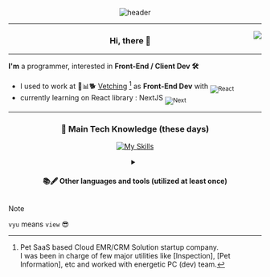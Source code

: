 <div align="center" width="100%">

  ![header](https://capsule-render.vercel.app/api?type=soft&height=100&color=gradient&text=vyu&section=header&reversal=false&textBg=false&desc=problem%20solver&descSize=11&descAlign=95&descAlignY=92&customColorList=9)
</div>

<hr/>
<a target="_blank" href="https://solved.ac/vyu">
 <img align="right" src="http://mazassumnida.wtf/api/generate_badge?boj=vyu"/>
</a>

<h3 align="center">Hi, there 👋</h3>
<hr/>

**I'm** a programmer, interested in **Front-End / Client Dev 🛠** <br/>
- I used to work at 🏣📊🐕 [Vetching](https://vetching.cc/) [^1] as **Front-End Dev** with <sub>![React](https://img.shields.io/badge/react-%2320232a.svg?style=flat&logo=react&logoColor=#61DAFB)</sub>
- currently learning on React library : NextJS <sub>![Next](https://img.shields.io/badge/Next.js-black?logo=next.js&logoColor=white)</sub>
<hr/>

<div align="center">
  <h3>🚀 Main Tech Knowledge (these days)</h3>
  
  [![My Skills](https://skillicons.dev/icons?i=nodejs,react,next,tailwind,js,ts,py,cpp,git,github,notion)](https://skillicons.dev)
   <details>
    <summary><h4>📚🖋 Other languages and tools (utilized at least once)</h4></summary> 
    <table>
      <tr>
        <td align="center">Language</td>
        <td>
          <sub><img alt="c"        src="https://img.shields.io/badge/C-00599C?logo=c&logoColor=white" height="22"/></sub>
          <sub><img alt="c#"       src="https://custom-icon-badges.demolab.com/badge/C%23-%23239120.svg?logo=cshrp&logoColor=white" height="22"/></sub>
          <sub><img alt="java"     src="https://img.shields.io/badge/Java-%23ED8B00.svg?style=flat&logo=openjdk&logoColor=white" height="22"/></sub>
          <sub><img alt="bash"     src="https://img.shields.io/badge/Bash-121011.svg?style=flat&logo=gnu-bash&logoColor=white" height="22"/></sub>
          <sub><img alt="php"      src="https://img.shields.io/badge/php-%23777BB4.svg?style=flat&logo=php&logoColor=white" height="22"/></sub>
          <sub><img alt="r"        src="https://img.shields.io/badge/R-%23276DC3.svg?style=flat&logo=r&logoColor=white" height="22"/></sub>
          <sub><img alt="graphql"  src="https://img.shields.io/badge/-GraphQL-E10098?style=flat&logo=graphql&logoColor=white" height="22"/></sub>
          <sub><img alt="markdown" src="https://img.shields.io/badge/markdown-%23000000.svg?style=flat&logo=markdown&logoColor=white" height="22"/></sub>
          <sub><img alt="latex"    src="https://img.shields.io/badge/latex-%23008080.svg?style=flat&logo=latex&logoColor=white" height="22"/></sub>
        </td>
      </tr>
      <tr>
        <td align="center">Library</td>
        <td>
          <sub><img alt="apollo"      src="https://img.shields.io/badge/-ApolloGraphQL-311C87?style=flat&logo=apollo-graphql" height="22"/></sub>
          <sub><img alt="react_query" src="https://img.shields.io/badge/React%20Query-FF4154?logo=reactquery&logoColor=fff" height="22"/></sub>
          <sub><img alt="shadcn/ui"   src="https://img.shields.io/badge/shadcn%2Fui-000?logo=shadcnui&logoColor=fff" height="22"/></sub>
          <sub><img alt="prisma"      src="https://img.shields.io/badge/Prisma-3982CE?style=flat&logo=Prisma&logoColor=white" height="22"/></sub>
          <sub><img alt="drizzle"     src="https://img.shields.io/badge/Drizzle-C5F74F?logo=drizzle&logoColor=000" height="22"/></sub>
          <sub><img alt="numpy"       src="https://img.shields.io/badge/numpy-%23013243.svg?style=flat&logo=numpy&logoColor=white" height="22"/></sub>
          <sub><img alt="pandas"      src="https://img.shields.io/badge/pandas-%23150458.svg?style=flat&logo=pandas&logoColor=white" height="22"/></sub>
        </td>
      </tr>
      <tr>
        <td align="center">Framework</td>
        <td>
          <sub><img alt="express"   src="https://img.shields.io/badge/express.js-%23404d59.svg?style=flat&logo=express&logoColor=%2361DAFB" height="22"/></sub>
          <sub><img alt="hono"   src="https://img.shields.io/badge/Hono-E36002?logo=hono&logoColor=fff" height="22"/></sub>
          <sub><img alt="jest"      src="https://img.shields.io/badge/-jest-%23C21325?style=flat&logo=jest&logoColor=white" height="22"/></sub>
          <sub><img alt="bootstrap" src="https://img.shields.io/badge/bootstrap-%238511FA.svg?style=flat&logo=bootstrap&logoColor=white" height="22"/></sub>
          <sub><img alt="django"    src="https://img.shields.io/badge/django-%23092E20.svg?style=flat&logo=django&logoColor=white" height="22"/></sub>
          <sub><img alt=".net"      src="https://img.shields.io/badge/.NET-5C2D91?style=flat&logo=.net&logoColor=white" height="22"/></sub>
          <sub><img alt="spring"    src="https://img.shields.io/badge/spring-%236DB33F.svg?style=flat&logo=spring&logoColor=white" height="22"/></sub>
          <sub><img alt="unity"     src="https://img.shields.io/badge/Unity-%23000000.svg?logo=unity&logoColor=white" height="22"/></sub>
        </td>
      </tr>
      <tr>
        <td align="center">Database</td>
        <td>
          <sub><img alt="sqlite"    src="https://img.shields.io/badge/sqlite-%2307405e.svg?style=flat&logo=sqlite&logoColor=white" height="22"/></sub>
          <sub><img alt="mysql"     src="https://img.shields.io/badge/mysql-4479A1.svg?style=flat&logo=mysql&logoColor=white" height="22"/></sub>
          <sub><img alt="mariadb"   src="https://img.shields.io/badge/MariaDB-003545?style=flat&logo=mariadb&logoColor=white" height="22"/></sub>
          <sub><img alt="mongodb"   src="https://img.shields.io/badge/MongoDB-%234ea94b.svg?style=flat&logo=mongodb&logoColor=white" height="22"/></sub>
          <sub><img alt="postgres"  src="https://img.shields.io/badge/Postgres-%23316192.svg?logo=postgresql&logoColor=white" height="22"/></sub>
        </td>
      </tr>
      <tr>
        <td align="center">Cloud</td>
        <td>
          <sub><img alt="aws"          src="https://img.shields.io/badge/AWS-%23FF9900.svg?style=flat&logo=amazonwebservices&logoColor=white" height="22"/></sub>
          <sub><img alt="google_cloud" src="https://img.shields.io/badge/GoogleCloud-%234285F4.svg?style=flat&logo=google-cloud&logoColor=white" height="22"/></sub>
          <sub><img alt="vercel"       src="https://img.shields.io/badge/vercel-%23000000.svg?style=flat&logo=vercel&logoColor=white" height="22"/></sub>
          <sub><img alt="github_pages" src="https://img.shields.io/badge/github%20pages-121013?style=flat&logo=github&logoColor=white" height="22"/></sub>
        </td>
      </tr>
      <tr>
        <td align="center">IDE</td>
        <td><sub>
          <img alt="visual_studio_code" src="https://img.shields.io/badge/Visual%20Studio%20Code-0078d7.svg?style=flat&logo=visual-studio-code&logoColor=white" height="22"/>
          <img alt="visual_studio"      src="https://img.shields.io/badge/Visual%20Studio-5C2D91.svg?style=flat&logo=visual-studio&logoColor=white" height="22"/>
          <img alt="jupyter_notebook"   src="https://img.shields.io/badge/jupyter-%23FA0F00.svg?style=flat&logo=jupyter&logoColor=white" height="22"/>
          <img alt="pycharm"            src="https://img.shields.io/badge/pycharm-143?style=flat&logo=pycharm&logoColor=black&color=black&labelColor=green" height="22"/>
          <br/>
          <img alt="intellij_IDEA"      src="https://img.shields.io/badge/IntelliJIDEA-000000.svg?style=flat&logo=intellij-idea&logoColor=white" height="22"/>
          <img alt="eclipse"            src="https://img.shields.io/badge/Eclipse-FE7A16.svg?style=flat&logo=Eclipse&logoColor=white" height="22"/>
          <img alt="android_studio"     src="https://img.shields.io/badge/android%20studio-346ac1?style=flat&logo=android%20studio&logoColor=white" height="22"/>
          <img alt="atom"               src="https://img.shields.io/badge/Atom-%2366595C.svg?style=flat&logo=atom&logoColor=white" height="22"/>
        </sub></td>
      </tr>
      <tr>
        <td align="center">Tools</td>
        <td><sub>
          <img alt="eslint"      src="https://img.shields.io/badge/ESLint-4B3263?style=flat&logo=eslint&logoColor=white" height="22"/>
          <img alt="storybook"   src="https://img.shields.io/badge/-Storybook-FF4785?style=flat&logo=storybook&logoColor=white" height="22"/>
          <img alt="figma"       src="https://img.shields.io/badge/Figma-F24E1E?style=flat&logo=figma&logoColor=white" height="22"/>
          <img alt="postman"     src="https://img.shields.io/badge/Postman-FF6C37?style=flat&logo=postman&logoColor=white" height="22"/>
          <img alt="wireshark"   src="https://img.shields.io/badge/-Wireshark-1679A7?style=flat&logo=wireshark&logoColor=white" height="22"/>
          <img alt="jira"        src="https://img.shields.io/badge/jira-%230467DF.svg?style=flat&logo=jira&logoColor=white" height="22"/>
        </sub></td>
      </tr>
      <tr>
        <td align="center">OS</td>
        <td><sub>
          <img alt="windows"     src="https://custom-icon-badges.demolab.com/badge/Windows-0078D6?style=flat&logo=windows11&logoColor=white" height="22"/>
          <img alt="ubuntu"      src="https://img.shields.io/badge/Ubuntu-E95420?style=flat&logo=ubuntu&logoColor=white" height="22"/>
          <img alt="kali_linux"  src="https://img.shields.io/badge/Kali%20Linux-557C94?style=flat&logo=kalilinux&logoColor=fff" height="22"/>
        </sub></td>
      </tr>
      <tr>
        <td align="center">AI</td>
        <td><sub>
          <img alt="chat_gpt"    src="https://img.shields.io/badge/ChatGPT-74aa9c?logo=openai&logoColor=white" height="22"/>
          <img alt="github_copilot"      src="https://img.shields.io/badge/GitHub%20Copilot-000?logo=githubcopilot&logoColor=fff" height="22"/>
          <img alt="google_gemini"  src="https://img.shields.io/badge/Google%20Gemini-886FBF?logo=googlegemini&logoColor=fff" height="22"/>
          <img alt="v0"  src="https://img.shields.io/badge/v0-000?logo=v0&logoColor=fff" height="22"/>
        </sub></td>
      </tr>
    </table>
  </details>
</div>

> [!NOTE]
> `vyu` means `view` 😎

[^1]: Pet SaaS based Cloud EMR/CRM Solution startup company.<br/>I was been in charge of few major utilities like [Inspection], [Pet Information], etc and worked with energetic PC (dev) team.

<!--
[![Hits](https://hits.seeyoufarm.com/api/count/incr/badge.svg?url=https%3A%2F%2Fgithub.com%2Fsvyu&count_bg=%2379C83D&title_bg=%23555555&icon=&icon_color=%23E7E7E7&title=hits&edge_flat=false)](https://hits.seeyoufarm.com)
-->
